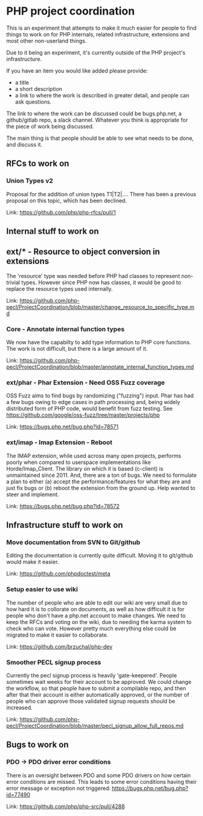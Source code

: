 # PHP project coordination

This is an experiment that attempts to make it much easier for people to find things to work on for PHP internals, related infrastructure, extensions and most other non-userland things.

Due to it being an experiment, it's currently outside of the PHP project's infrastructure. 

If you have an item you would like added please provide:

* a title
* a short description
* a link to where the work is described in greater detail, and people can ask questions.


The link to where the work can be discussed could be bugs.php.net, a github/gitlab repo, a slack channel. Whatever you think is appropriate for the piece of work being discussed. 

The main thing is that people should be able to see what needs to be done, and discuss it.


## RFCs to work on

### Union Types v2

Proposal for the addition of union types T1|T2|.... There has been a previous proposal on this topic, which has been declined.

Link: https://github.com/php/php-rfcs/pull/1

## Internal stuff to work on

## ext/* - Resource to object conversion in extensions

The 'resource' type was needed before PHP had classes to represent non-trivial types. However since PHP now has classes, it would be good to replace the resource types used internally.

Link: https://github.com/php-pecl/ProjectCoordination/blob/master/change_resource_to_specific_type.md

### Core - Annotate internal function types

We now have the capabilty to add type information to PHP core functions. The work is not difficult, but there is a large amount of it.

Link: https://github.com/php-pecl/ProjectCoordination/blob/master/annotate_internal_function_types.md

### ext/phar - Phar Extension - Need OSS Fuzz coverage

OSS Fuzz aims to find bugs by randomizing ("fuzzing") input. Phar has had a few bugs owing to edge cases in path processing and, being widely distributed form of PHP code, would benefit from fuzz testing. See https://github.com/google/oss-fuzz/tree/master/projects/php

Link: https://bugs.php.net/bug.php?id=78571

### ext/imap - Imap Extension - Reboot

The IMAP extension, while used across many open projects, performs poorly when compared to userspace implementations like Horde/Imap_Client. The library on which it is based (c-client) is unmaintained since 2011. And, there are a ton of bugs. We need to formulate a plan to either (a) accept the performance/features for what they are and just fix bugs or (b) reboot the extension from the ground up. Help wanted to steer and implement.
 
Link: https://bugs.php.net/bug.php?id=78572

## Infrastructure stuff to work on

### Move documentation from SVN to Git/github

Editing the documentation is currently quite difficult. Moving it to git/github would make it easier.

Link: https://github.com/phpdoctest/meta


### Setup easier to use wiki

The number of people who are able to edit our wiki are very small due to how hard it is to collorate on documents, as well as how difficult it is for people who don't have a php.net account to make changes. We need to keep the RFCs and voting on the wiki, due to needing the karma system to check who can vote. However pretty much everything else could be migrated to make it easier to collaborate.

Link: https://github.com/brzuchal/php-dev

### Smoother PECL signup process

Currently the pecl signup process is heavily 'gate-keepered'. People sometimes wait weeks for their account to be approved. We could change the workflow, so that people have to submit a compilable repo, and then after that their account is either automatically approved, or the number of people who can approve those validated signup requests should be increased.

Link: https://github.com/php-pecl/ProjectCoordination/blob/master/pecl_signup_allow_full_repos.md

## Bugs to work on

### PDO -> PDO driver error conditions

There is an oversight between PDO and some PDO drivers on how certain error conditions are missed. This leads to some error conditions having their error message or exception not triggered: https://bugs.php.net/bug.php?id=77490

Link: https://github.com/php/php-src/pull/4288


